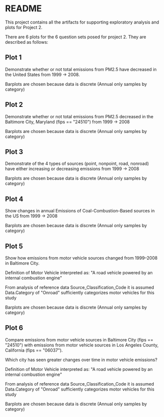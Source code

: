 # README
This project contains all the artifacts for supporting exploratory analysis and plots for Project 2.

There are 6 plots for the 6 question sets posed for project 2.  They are described as follows:

## Plot 1
Demonstrate whether or not total emissions from PM2.5 
have decreased in the United States from 1999 -> 2008.

Barplots are chosen because data is discrete (Annual only
samples by category)

## Plot 2
Demonstrate whether or not total emissions from PM2.5 
decreased in the Baltimore City, Maryland (fips == "24510")
from 1999 -> 2008

Barplots are chosen because data is discrete (Annual only
samples by category)

## Plot 3
Demonstrate of the 4 types of sources (point, nonpoint, 
road, nonroad) have either increasing or decreasing
emissions from 1999 -> 2008

Barplots are chosen because data is discrete (Annual only
samples by category)

## Plot 4
Show changes in annual Emissions of Coal-Combustion-Based
sources in the US from 1999 -> 2008

Barplots are chosen because data is discrete (Annual only
samples by category)

## Plot 5
Show how emissions from motor vehicle sources changed from 
1999–2008 in Baltimore City.

Definition of Motor Vehicle interpreted as:
  "A road vehicle powered by an internal combustion engine"

From analysis of reference data Source_Classification_Code
it is assumed Data.Category of "Onroad" sufficiently
categorizes motor vehicles for this study

Barplots are chosen because data is discrete (Annual only
samples by category)

## Plot 6
Compare emissions from motor vehicle sources in Baltimore 
City (fips == "24510") with emissions from motor vehicle 
sources in Los Angeles County, California (fips == "06037"). 

Which city has seen greater changes over time in motor 
vehicle emissions?

Definition of Motor Vehicle interpreted as:
 "A road vehicle powered by an internal combustion engine"

From analysis of reference data Source_Classification_Code
it is assumed Data.Category of "Onroad" sufficiently
categorizes motor vehicles for this study

Barplots are chosen because data is discrete (Annual only
samples by category)
